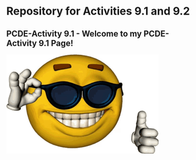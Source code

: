 # Repository for Activities 9.1 and 9.2
## PCDE-Activity 9.1 - Welcome to my PCDE-Activity 9.1 Page!
<img src = 'cool-cool-emoji.gif' width = "400">
